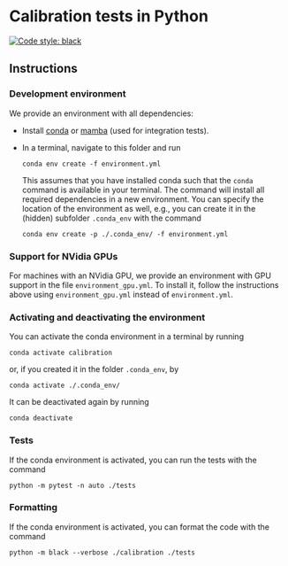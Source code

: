 # Calibration tests in Python

[![Code style: black](https://img.shields.io/badge/code%20style-black-000000.svg)](https://github.com/psf/black)

## Instructions

### Development environment

We provide an environment with all dependencies:

- Install [conda](https://docs.conda.io/projects/conda/en/latest/user-guide/install/index.html) or [mamba](https://mamba.readthedocs.io/en/latest/installation.html) (used for integration tests).

- In a terminal, navigate to this folder and run
  ```shell
  conda env create -f environment.yml
  ```
  This assumes that you have installed conda such that the `conda` command is available in your terminal.
  The command will install all required dependencies in a new environment.
  You can specify the location of the environment as well, e.g., you can create it in the (hidden) subfolder `.conda_env` with the command
  ```shell
  conda env create -p ./.conda_env/ -f environment.yml
  ```

### Support for NVidia GPUs

For machines with an NVidia GPU, we provide an environment with GPU support in the file `environment_gpu.yml`.
To install it, follow the instructions above using `environment_gpu.yml` instead of `environment.yml`.

### Activating and deactivating the environment

You can activate the conda environment in a terminal by running
```shell
conda activate calibration
```
or, if you created it in the folder `.conda_env`, by
```shell
conda activate ./.conda_env/
```
It can be deactivated again by running
```shell
conda deactivate
```

### Tests

If the conda environment is activated, you can run the tests with the command
```shell
python -m pytest -n auto ./tests
```

### Formatting

If the conda environment is activated, you can format the code with the command
```shell
python -m black --verbose ./calibration ./tests
```
